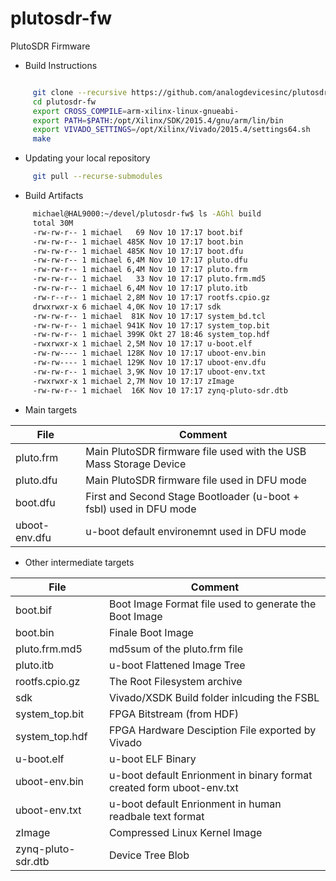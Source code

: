 # plutosdr-fw
PlutoSDR Firmware


* Build Instructions
 ```bash
 
      git clone --recursive https://github.com/analogdevicesinc/plutosdr-fw.git
      cd plutosdr-fw
      export CROSS_COMPILE=arm-xilinx-linux-gnueabi-
      export PATH=$PATH:/opt/Xilinx/SDK/2015.4/gnu/arm/lin/bin
      export VIVADO_SETTINGS=/opt/Xilinx/Vivado/2015.4/settings64.sh
      make
 
 ```
 
 * Updating your local repository 
 ```bash 
      git pull --recurse-submodules
  ```
 
* Build Artifacts
 ```bash
      michael@HAL9000:~/devel/plutosdr-fw$ ls -AGhl build
      total 30M
      -rw-rw-r-- 1 michael   69 Nov 10 17:17 boot.bif
      -rw-rw-r-- 1 michael 485K Nov 10 17:17 boot.bin
      -rw-rw-r-- 1 michael 485K Nov 10 17:17 boot.dfu
      -rw-rw-r-- 1 michael 6,4M Nov 10 17:17 pluto.dfu
      -rw-rw-r-- 1 michael 6,4M Nov 10 17:17 pluto.frm
      -rw-rw-r-- 1 michael   33 Nov 10 17:17 pluto.frm.md5
      -rw-rw-r-- 1 michael 6,4M Nov 10 17:17 pluto.itb
      -rw-r--r-- 1 michael 2,8M Nov 10 17:17 rootfs.cpio.gz
      drwxrwxr-x 6 michael 4,0K Nov 10 17:17 sdk
      -rw-rw-r-- 1 michael  81K Nov 10 17:17 system_bd.tcl
      -rw-rw-r-- 1 michael 941K Nov 10 17:17 system_top.bit
      -rw-rw-r-- 1 michael 399K Okt 27 18:46 system_top.hdf
      -rwxrwxr-x 1 michael 2,5M Nov 10 17:17 u-boot.elf
      -rw-rw---- 1 michael 128K Nov 10 17:17 uboot-env.bin
      -rw-rw---- 1 michael 129K Nov 10 17:17 uboot-env.dfu
      -rw-rw-r-- 1 michael 3,9K Nov 10 17:17 uboot-env.txt
      -rwxrwxr-x 1 michael 2,7M Nov 10 17:17 zImage
      -rw-rw-r-- 1 michael  16K Nov 10 17:17 zynq-pluto-sdr.dtb   
 ```
 
 * Main targets
 
| File  | Comment |
| ------------- | ------------- |
| pluto.frm | Main PlutoSDR firmware file used with the USB Mass Storage Device |
| pluto.dfu | Main PlutoSDR firmware file used in DFU mode |
| boot.dfu  | First and Second Stage Bootloader (u-boot + fsbl) used in DFU mode |
| uboot-env.dfu  | u-boot default environemnt used in DFU mode |

 * Other intermediate targets

| File  | Comment |
| ------------- | ------------- |
| boot.bif | Boot Image Format file used to generate the Boot Image |
| boot.bin | Finale Boot Image |
| pluto.frm.md5 | md5sum of the pluto.frm file |
| pluto.itb | u-boot Flattened Image Tree |
| rootfs.cpio.gz | The Root Filesystem archive |
| sdk | Vivado/XSDK Build folder inlcuding the FSBL |
| system_top.bit | FPGA Bitstream (from HDF) |
| system_top.hdf | FPGA Hardware Desciption File exported by Vivado |
| u-boot.elf | u-boot ELF Binary |
| uboot-env.bin | u-boot default Enrionment in binary format created form uboot-env.txt |
| uboot-env.txt | u-boot default Enrionment in human readbale text format |
| zImage | Compressed Linux Kernel Image |
| zynq-pluto-sdr.dtb | Device Tree Blob |

 

